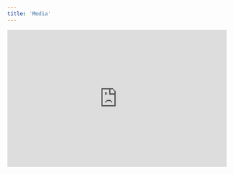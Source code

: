 ```yaml
---
title: 'Media'
---
```

  
<div class="call-to-action">
<iframe style="display:block; margin: 0 auto; max-width: 100%;" width="560" height="315" src="https://www.youtube.com/embed/4gPrCiwQS68" frameBorder="0" allow="accelerometer; autoplay; clipboard-write; encrypted-media; gyroscope; picture-in-picture" allowFullScreen>
</div>